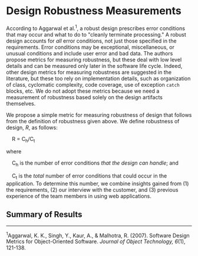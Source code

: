 # Design Robustness Measurements

According to Aggarwal et al.<sup>1</sup>, a robust design prescribes error conditions that may occur and what to do to "cleanly terminate processing." A robust design accounts for *all* error conditions, not just those specified in the requirements. Error conditions may be exceptional, miscellaneous, or unusual conditions and include user error and bad data. The authors propose metrics for measuring robustness, but these deal with low level details and can be measured only later in the software life cycle. Indeed, other design metrics for measuring robustness are suggested in the literature, but these too rely on implementation details, such as organization of class, cyclomatic complexity, code coverage, use of exception `catch` blocks, etc. We do not adopt these metrics because we need a measurement of robustness based solely on the design artifacts themselves.

We propose a simple metric for measuring robustness of design that follows from the definition of robustness given above. We define robustness of design, *R*, as follows:

&nbsp;&nbsp;&nbsp;&nbsp;R = C<sub>h</sub>/C<sub>t</sub>

where 

&nbsp;&nbsp;&nbsp;&nbsp;C<sub>h</sub> is the number of error conditions *that the design can handle*; and

&nbsp;&nbsp;&nbsp;&nbsp;C<sub>t</sub> is the *total* number of error conditions that could occur in the application. To determine this number, we combine insights gained from (1) the requirements, (2) our interview with the customer, and (3) previous experience of the team members in using web applications.

## Summary of Results

---

<sup>1</sup>Aggarwal, K. K., Singh, Y., Kaur, A., & Malhotra, R. (2007). Software Design Metrics for Object-Oriented Software. *Journal of Object Technology, 6*(1), 121-138.